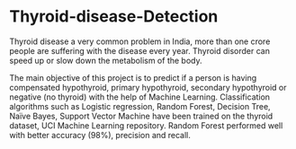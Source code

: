 # Thyroid-disease-Detection

Thyroid disease a very common problem in India, more than one crore people are suffering with the disease every year. Thyroid disorder can speed up or slow down the metabolism of the body.

The main objective of this project is to predict if a person is having compensated hypothyroid, primary hypothyroid, secondary hypothyroid or negative (no thyroid) with the help of Machine Learning. Classification algorithms such as Logistic regression, Random Forest, Decision Tree, Naïve Bayes, Support Vector Machine have been trained on the thyroid dataset, UCI Machine Learning repository. Random Forest performed well with better accuracy (98%), precision and recall. 
